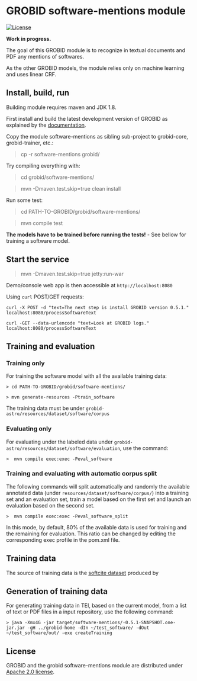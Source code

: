 # GROBID software-mentions module

[![License](http://img.shields.io/:license-apache-blue.svg)](http://www.apache.org/licenses/LICENSE-2.0.html)

__Work in progress.__

The goal of this GROBID module is to recognize in textual documents and PDF any mentions of softwares.   

As the other GROBID models, the module relies only on machine learning and uses linear CRF. 

## Install, build, run

Building module requires maven and JDK 1.8.  

First install and build the latest development version of GROBID as explained by the [documentation](http://grobid.readthedocs.org).

Copy the module software-mentions as sibling sub-project to grobid-core, grobid-trainer, etc.:
> cp -r software-mentions grobid/

Try compiling everything with:

> cd grobid/software-mentions/

> mvn -Dmaven.test.skip=true clean install

Run some test: 
> cd PATH-TO-GROBID/grobid/software-mentions/

> mvn compile test

**The models have to be trained before running the tests!** - See bellow for training a software model. 

## Start the service

> mvn -Dmaven.test.skip=true jetty:run-war

Demo/console web app is then accessible at ```http://localhost:8080```

Using ```curl``` POST/GET requests:


```
curl -X POST -d "text=The next step is install GROBID version 0.5.1." localhost:8080/processSoftwareText
```

```
curl -GET --data-urlencode "text=Look at GROBID logs." localhost:8080/processSoftwareText
```

## Training and evaluation

### Training only

For training the software model with all the available training data:

```
> cd PATH-TO-GROBID/grobid/software-mentions/

> mvn generate-resources -Ptrain_software
```

The training data must be under ```grobid-astro/resources/dataset/software/corpus```

### Evaluating only

For evaluating under the labeled data under ```grobid-astro/resources/dataset/software/evaluation```, use the command:

```
>  mvn compile exec:exec -Peval_software
```

### Training and evaluating with automatic corpus split

The following commands will split automatically and randomly the available annotated data (under ```resources/dataset/software/corpus/```) into a training set and an evaluation set, train a model based on the first set and launch an evaluation based on the second set. 

```
>  mvn compile exec:exec -Peval_software_split
```

In this mode, by default, 80% of the available data is used for training and the remaining for evaluation. This ratio can be changed by editing the corresponding exec profile in the pom.xml file. 

## Training data
 
The source of training data is the [softcite dataset]() produced by 

## Generation of training data

For generating training data in TEI, based on the current model, from a list of text or PDF files in a input repository, use the following command: 

```
> java -Xmx4G -jar target/software-mentions/-0.5.1-SNAPSHOT.one-jar.jar -gH ../grobid-home -dIn ~/test_software/ -dOut ~/test_software/out/ -exe createTraining
```


## License

GROBID and the grobid software-mentions module are distributed under [Apache 2.0 license](http://www.apache.org/licenses/LICENSE-2.0). 

